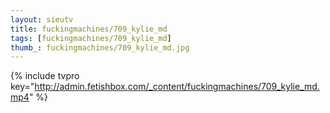 ```yaml
--- 
layout: sieutv
title: fuckingmachines/709_kylie_md
tags: [fuckingmachines/709_kylie_md]
thumb_: fuckingmachines/709_kylie_md.jpg
---
```

{% include tvpro key="http://admin.fetishbox.com/_content/fuckingmachines/709_kylie_md.mp4" %} 
